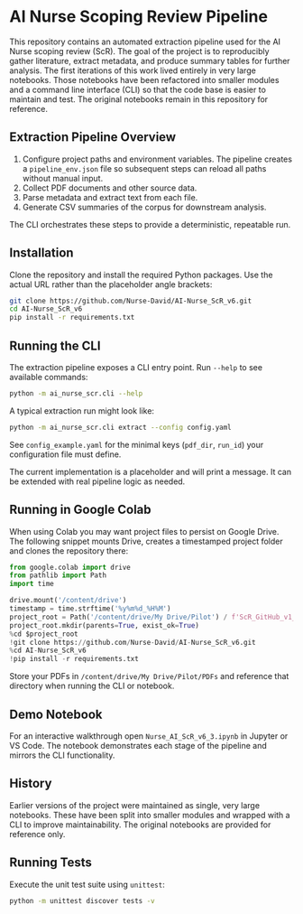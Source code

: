 # AI Nurse Scoping Review Pipeline

This repository contains an automated extraction pipeline used for the AI Nurse
scoping review (ScR). The goal of the project is to reproducibly gather
literature, extract metadata, and produce summary tables for further analysis.
The first iterations of this work lived entirely in very large notebooks. Those
notebooks have been refactored into smaller modules and a command line interface
(CLI) so that the code base is easier to maintain and test. The original
notebooks remain in this repository for reference.

## Extraction Pipeline Overview
1. Configure project paths and environment variables. The pipeline creates a
   `pipeline_env.json` file so subsequent steps can reload all paths without
   manual input.
2. Collect PDF documents and other source data.
3. Parse metadata and extract text from each file.
4. Generate CSV summaries of the corpus for downstream analysis.

The CLI orchestrates these steps to provide a deterministic, repeatable run.

## Installation
Clone the repository and install the required Python packages. Use the actual
URL rather than the placeholder angle brackets:

```bash
git clone https://github.com/Nurse-David/AI-Nurse_ScR_v6.git
cd AI-Nurse_ScR_v6
pip install -r requirements.txt
```

## Running the CLI
The extraction pipeline exposes a CLI entry point. Run `--help` to see
available commands:

```bash
python -m ai_nurse_scr.cli --help
```

A typical extraction run might look like:

```bash
python -m ai_nurse_scr.cli extract --config config.yaml
```
See `config_example.yaml` for the minimal keys (`pdf_dir`, `run_id`) your configuration file must define.

The current implementation is a placeholder and will print a message. It can be
extended with real pipeline logic as needed.

## Running in Google Colab
When using Colab you may want project files to persist on Google Drive. The
following snippet mounts Drive, creates a timestamped project folder and clones
the repository there:

```python
from google.colab import drive
from pathlib import Path
import time

drive.mount('/content/drive')
timestamp = time.strftime('%y%m%d_%H%M')
project_root = Path('/content/drive/My Drive/Pilot') / f'ScR_GitHub_v1_{timestamp}'
project_root.mkdir(parents=True, exist_ok=True)
%cd $project_root
!git clone https://github.com/Nurse-David/AI-Nurse_ScR_v6.git
%cd AI-Nurse_ScR_v6
!pip install -r requirements.txt
```

Store your PDFs in `/content/drive/My Drive/Pilot/PDFs` and reference that
directory when running the CLI or notebook.

## Demo Notebook
For an interactive walkthrough open `Nurse_AI_ScR_v6_3.ipynb` in Jupyter or
VS Code. The notebook demonstrates each stage of the pipeline and mirrors the
CLI functionality.

## History
Earlier versions of the project were maintained as single, very large notebooks.
These have been split into smaller modules and wrapped with a CLI to improve
maintainability. The original notebooks are provided for reference only.

## Running Tests
Execute the unit test suite using ``unittest``:

```bash
python -m unittest discover tests -v
```

